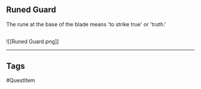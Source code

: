 ## Runed Guard
The rune at the base of the blade
means 'to strike true' or 'truth.'
## 
![[Runed Guard.png]]

---
## Tags
#QuestItem